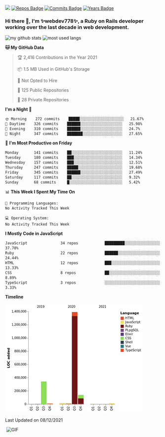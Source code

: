 ![](https://visitor-badge.glitch.me/badge?page_id=webdev778.webdev778)
[![Repos Badge](https://badges.pufler.dev/repos/webdev778)](https://badges.pufler.dev)
[![Commits Badge](https://badges.pufler.dev/commits/monthly/webdev778)](https://badges.pufler.dev)
[![Years Badge](https://badges.pufler.dev/years/webdev778)](https://badges.pufler.dev)
### Hi there 👋, I'm ✨webdev778✨, a Ruby on Rails developer working over the last decade in web development.


![my github stats](https://github-readme-stats.vercel.app/api?username=webdev778&show_icons=true&theme=tokyonight&line_height=27)
![most used langs](https://github-readme-stats.vercel.app/api/top-langs/?username=webdev778&hide=css,html&theme=tokyonight)

<!--START_SECTION:waka-->
**🐱 My GitHub Data** 

> 🏆 2,416 Contributions in the Year 2021
 > 
> 📦 1.5 MB Used in GitHub's Storage 
 > 
> 🚫 Not Opted to Hire
 > 
> 📜 125 Public Repositories 
 > 
> 🔑 28 Private Repositories  
 > 
**I'm a Night 🦉** 

```text
🌞 Morning    272 commits    █████░░░░░░░░░░░░░░░░░░░░   21.67% 
🌆 Daytime    326 commits    ██████░░░░░░░░░░░░░░░░░░░   25.98% 
🌃 Evening    310 commits    ██████░░░░░░░░░░░░░░░░░░░   24.7% 
🌙 Night      347 commits    ███████░░░░░░░░░░░░░░░░░░   27.65%

```
📅 **I'm Most Productive on Friday** 

```text
Monday       141 commits    ██░░░░░░░░░░░░░░░░░░░░░░░   11.24% 
Tuesday      180 commits    ███░░░░░░░░░░░░░░░░░░░░░░   14.34% 
Wednesday    157 commits    ███░░░░░░░░░░░░░░░░░░░░░░   12.51% 
Thursday     247 commits    █████░░░░░░░░░░░░░░░░░░░░   19.68% 
Friday       345 commits    ██████░░░░░░░░░░░░░░░░░░░   27.49% 
Saturday     117 commits    ██░░░░░░░░░░░░░░░░░░░░░░░   9.32% 
Sunday       68 commits     █░░░░░░░░░░░░░░░░░░░░░░░░   5.42%

```


📊 **This Week I Spent My Time On** 

```text
💬 Programming Languages: 
No Activity Tracked This Week

💻 Operating System: 
No Activity Tracked This Week

```

**I Mostly Code in JavaScript** 

```text
JavaScript               34 repos            █████████░░░░░░░░░░░░░░░░   37.78% 
Ruby                     22 repos            ██████░░░░░░░░░░░░░░░░░░░   24.44% 
HTML                     12 repos            ███░░░░░░░░░░░░░░░░░░░░░░   13.33% 
CSS                      8 repos             ██░░░░░░░░░░░░░░░░░░░░░░░   8.89% 
TypeScript               3 repos             ░░░░░░░░░░░░░░░░░░░░░░░░░   3.33%

```


**Timeline**

![Chart not found](https://raw.githubusercontent.com/webdev778/webdev778/master/charts/bar_graph.png) 


 Last Updated on 08/12/2021
<!--END_SECTION:waka-->

<img align="right" alt="GIF" src="https://github.com/webdev778/webdev778/blob/main/code.gif?raw=true" width="500" height="320" />

<!--
**webdev778/webdev778** is a ✨ _special_ ✨ repository because its `README.md` (this file) appears on your GitHub profile.

Here are some ideas to get you started:

- 🔭 I’m currently working on ...
- 🌱 I’m currently learning ...
- 👯 I’m looking to collaborate on ...
- 🤔 I’m looking for help with ...
- 💬 Ask me about ...
- 📫 How to reach me: ...
- 😄 Pronouns: ...
- ⚡ Fun fact: ...
-->
